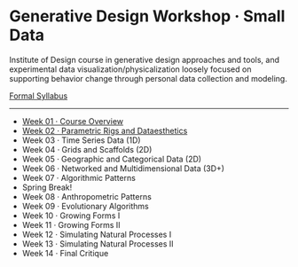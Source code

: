 # Generative Design Workshop · Small Data

Institute of Design course in generative design approaches and tools, and experimental data visualization/physicalization loosely focused on supporting behavior change through personal data collection and modeling.

[Formal Syllabus](generative-design-workshop.pdf)

-----

- [Week 01 · Course Overview](week01/README.md)
- [Week 02 · Parametric Rigs and Dataesthetics](week02/README.md)
- Week 03 · Time Series Data (1D)
- Week 04 · Grids and Scaffolds (2D)
- Week 05 · Geographic and Categorical Data (2D)
- Week 06 · Networked and Multidimensional Data (3D+)
- Week 07 · Algorithmic Patterns
- Spring Break! 
- Week 08 · Anthropometric Patterns
- Week 09 · Evolutionary Algorithms
- Week 10 · Growing Forms I
- Week 11 · Growing Forms II
- Week 12 · Simulating Natural Processes I 
- Week 13 · Simulating Natural Processes II
- Week 14 · Final Critique
